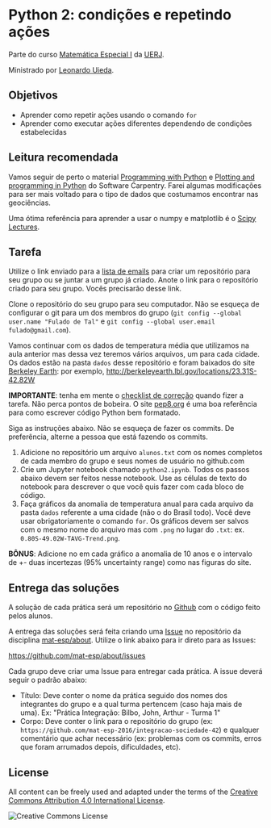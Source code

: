 # Python 2: condições e repetindo ações

Parte do curso
[Matemática Especial I](https://github.com/mat-esp/about)
da [UERJ](http://www.uerj.br/).

Ministrado por [Leonardo Uieda](http://www.leouieda.com/).


## Objetivos

* Aprender como repetir ações usando o comando `for`
* Aprender como executar ações diferentes dependendo de condições
  estabelecidas


## Leitura recomendada

Vamos seguir de perto o material
[Programming with Python](http://swcarpentry.github.io/python-novice-inflammation/)
e
[Plotting and programming in Python](http://swcarpentry.github.io/python-novice-gapminder/)
do Software Carpentry.
Farei algumas modificações para ser mais voltado para o tipo de dados que
costumamos encontrar nas geociências.

Uma ótima referência para aprender a usar o numpy e matplotlib é o
[Scipy Lectures](http://www.scipy-lectures.org/).


## Tarefa

Utilize o link enviado para a [lista de
emails](https://github.com/mat-esp/about#informa%C3%A7%C3%B5es) para criar um
repositório para seu grupo ou se juntar a um grupo já criado.
Anote o link para o repositório criado para seu grupo. Vocês precisarão desse
link.

Clone o repositório do seu grupo para seu computador. Não se esqueça de
configurar o git para um dos membros do grupo (`git config --global user.name
"Fulado de Tal"` e `git config --global user.email fulado@gmail.com`).

Vamos continuar com os dados de temperatura média que utilizamos na aula
anterior mas dessa vez teremos vários arquivos, um para cada cidade.
Os dados estão na pasta `dados`
desse repositório e foram baixados do site
[Berkeley Earth](http://berkeleyearth.org/):
por exemplo,
http://berkeleyearth.lbl.gov/locations/23.31S-42.82W

**IMPORTANTE**: tenha em mente o [checklist de
correção](https://github.com/mat-esp/about/blob/master/ISSUE_TEMPLATE.md#checklist-de-avalia%C3%A7%C3%A3o-do-professor)
quando fizer a tarefa. Não perca pontos de bobeira.
O site [pep8.org](http://pep8.org/) é uma boa referência para como escrever
código Python bem formatado.

Siga as instruções abaixo. Não se esqueça de fazer os commits. De preferência,
alterne a pessoa que está fazendo os commits.

1. Adicione no repositório um arquivo `alunos.txt` com os nomes completos de
   cada membro do grupo e seus nomes de usuário no github.com
2. Crie um Jupyter notebook chamado `python2.ipynb`. Todos os passos abaixo
   devem ser feitos nesse notebook. Use as células de texto do notebook para
   descrever o que você quis fazer com cada bloco de código.
3. Faça gráficos da anomalia de temperatura anual para cada arquivo da pasta
   `dados` referente a uma cidade (não o do Brasil todo). Você deve usar
   obrigatoriamente o comando `for`. Os gráficos devem ser salvos com o mesmo
   nome do arquivo mas com `.png` no lugar do `.txt`: ex.
   `0.80S-49.02W-TAVG-Trend.png`.

**BÔNUS**: Adicione no em cada gráfico a anomalia de 10 anos e o intervalo de
+- duas incertezas (95% uncertainty range) como nas figuras do site.


## Entrega das soluções

A solução de cada prática será um repositório no [Github](http://github.com/)
com o código feito pelos alunos.

A entrega das soluções será feita criando uma
[Issue](https://guides.github.com/features/issues/)
no repositório da disciplina
[mat-esp/about](https://github.com/mat-esp/about).
Utilize o link abaixo para ir direto para as Issues:

https://github.com/mat-esp/about/issues

Cada grupo deve criar uma Issue para entregar cada prática.
A issue deverá seguir o padrão abaixo:

* Título: Deve conter o nome da prática seguido dos nomes dos integrantes do
  grupo e a qual turma pertencem (caso haja mais de uma). Ex: "Prática
  Integração: Bilbo, John, Arthur - Turma 1"
* Corpo: Deve conter o link para o repositório do grupo (ex:
  `https://github.com/mat-esp-2016/integracao-sociedade-42`) e qualquer
  comentário que achar necessário (ex: problemas com os commits, erros que foram
  arrumados depois, dificuldades, etc).


## License

All content can be freely used and adapted under the terms of the
[Creative Commons Attribution 4.0 International License](http://creativecommons.org/licenses/by/4.0/).

![Creative Commons License](https://i.creativecommons.org/l/by/4.0/88x31.png)
